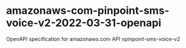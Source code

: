 # amazonaws-com-pinpoint-sms-voice-v2-2022-03-31-openapi
OpenAPI specification for amazonaws.com API vpinpoint-sms-voice-v2
